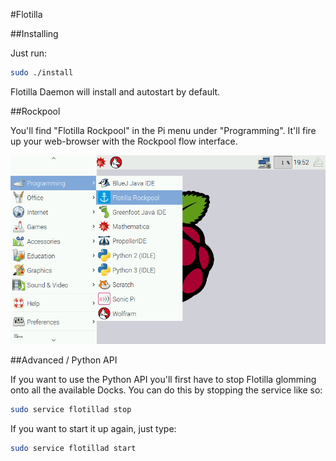 #Flotilla

##Installing

Just run:

```bash
sudo ./install
```

Flotilla Daemon will install and autostart by default.

##Rockpool

You'll find "Flotilla Rockpool" in the Pi menu under "Programming". It'll fire up your web-browser with the Rockpool flow interface.

![Finding Flotilla rockpool](rockpool.png)

##Advanced / Python API

If you want to use the Python API you'll first have to stop Flotilla glomming onto all the available Docks. You can do this by stopping the service like so:

```bash
sudo service flotillad stop
```

If you want to start it up again, just type:

```bash
sudo service flotillad start
```
